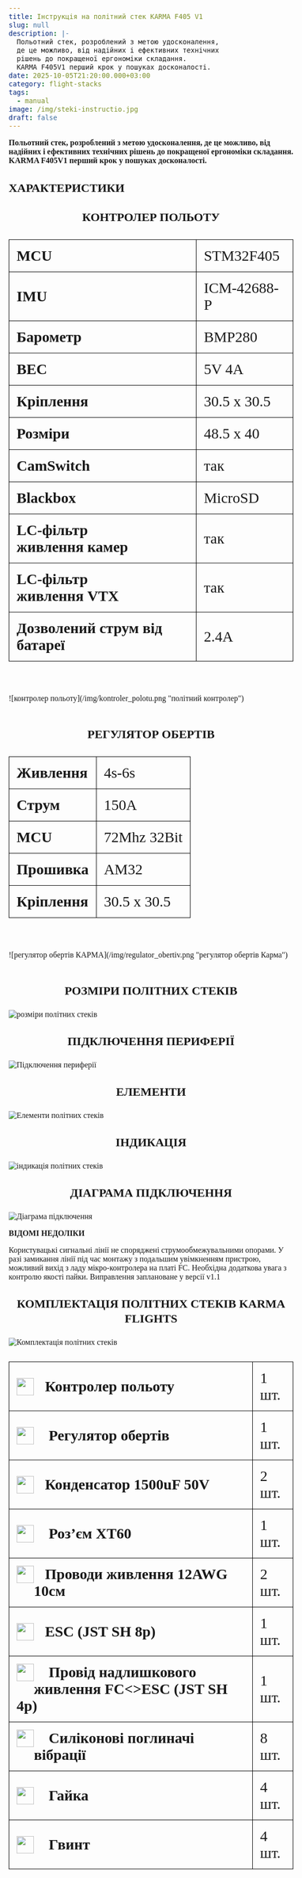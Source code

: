 ```yaml
---
title: Інструкція на політний стек KARMA F405 V1
slug: null
description: |-
  Польотний стек, розроблений з метою удосконалення,
  де це можливо, від надійних і ефективних технічних
  рішень до покращеної ергономіки складання.
  KARMA F405V1 перший крок у пошуках досконалості.
date: 2025-10-05T21:20:00.000+03:00
category: flight-stacks
tags:
  - manual
image: /img/steki-instructio.jpg
draft: false
---
```

<p class="text-center"><strong>Польотний стек, розроблений з метою удосконалення,
де це можливо, від надійних і ефективних технічних
рішень до покращеної ергономіки складання.
KARMA F405V1 перший крок у пошуках досконалості.</strong></p>
<h2>ХАРАКТЕРИСТИКИ</h2>

<style>
body{ font-family: Montserrat; font-size:16px; padding-top:10px; padding-bottom:10px; } 
 h3{ font-family: Montserrat; font-size: 24px; line-height: 30px; font-weight: bold !important; text-align: center; margin-top: 30px !important;
 } 
table {
   
border-collapse: collapse !important;
font-size:30px !important;


}
table th, table td {
    border: 1px solid black !important;
}
table th, table td {
    padding: 15px !important;
    text-align: left !important;
     height:50px !important;
}
th{
font-weight:bold;
}

</style>

<div class="text-center">
<h3>
КОНТРОЛЕР ПОЛЬОТУ

</h3>

<table style="width:100%;font-size:30px;">
<tr><td><strong>MCU</strong></td><td>STM32F405</td></tr>
<tr><td><strong>IMU</strong></td><td>ICM-42688-P</td></tr>
<tr><td><strong>Барометр</strong></td><td>BMP280</td></tr>
<tr><td><strong>BEC</strong></td><td>5V 4A</td></tr>
<tr><td><strong>Кріплення</strong></td><td>30.5 х 30.5</td></tr>
<tr><td><strong>Розміри</strong></td><td>48.5 х 40</td></tr>
<tr><td><strong>CamSwitch</strong></td><td>так</td></tr>
<tr><td><strong>Blackbox</strong></td><td>MicroSD</td></tr>
<tr><td><strong>LC-фільтр<br>
живлення камер</strong>
</td><td>так</td></tr>
<tr><td><strong>LC-фільтр<br>
живлення VTX</strong></td><td>так</td></tr>
<tr><td><strong>Дозволений
струм від батареї</strong></td><td>2.4А</td></tr>
</table>
<br>
<br>
![контролер польоту](/img/kontroler_polotu.png "політний контролер")

<br>
<br>

<h3>
РЕГУЛЯТОР ОБЕРТІВ

</h3>
<table style="width:100%;font-size:30px;">
<tr><td><strong>Живлення</strong></td><td>4s-6s</td></tr>
<tr><td><strong>Струм</strong></td><td>150A</td></tr>
<tr><td><strong>MCU</strong></td><td>72Mhz 32Bit</td></tr>
<tr><td><strong>Прошивка</strong></td><td>AM32</td></tr>
<tr><td><strong>Кріплення</strong></td><td>30.5 х 30.5</td></tr>

</table>
<br>
<br>
![регулятор обертів КАРМА](/img/regulator_obertiv.png "регулятор обертів Карма")


<br>
<br>
<h3>РОЗМІРИ ПОЛІТНИХ СТЕКІВ</h3>



![розміри політних стеків](/img/rozmiri.jpg "розміри польотників")


<h3>ПІДКЛЮЧЕННЯ ПЕРИФЕРІЇ</h3>


![Підключення периферії](/img/pidkluchennia_stekiv.jpg "Підключення периферії")


<h3>ЕЛЕМЕНТИ</h3>




![Елементи політних стеків](/img/photo_2025-10-06_09-45-03.jpg "Елементи політників")


<h3>ІНДИКАЦІЯ</h3>



![індикація політних стеків](/img/indikacia.jpg)


<h3>ДІАГРАМА ПІДКЛЮЧЕННЯ</h3>



![Діаграма підключення](/img/diagrama_pidkluchennya.jpg "діаграма підключення політних стеків")

<p>
 <strong>ВІДОМІ НЕДОЛІКИ</strong>
</p>


<p>

Користувацькі сигнальні лінії не споряджені 
струмообмежувальними опорами. У разі замикання лінії під час 
монтажу з подальшим увімкненням пристрою, можливий вихід з 
ладу мікро-контролера на платі FC. Необхідна додаткова увага з 
контролю якості пайки. Виправлення заплановане у версії v1.1

</p>


<h3>КОМПЛЕКТАЦІЯ ПОЛІТНИХ СТЕКІВ KARMA FLIGHTS</h3>


![Комплектація політних стеків](/img/komplektacii.jpg "Комплектація політників")




<table style="width:100%;font-size:30px;">
<tr><td><img width="35" height="35" src="/img/list-guide-one.png" alt="" style="filter:none;box-shadow:none; float:left;">&nbsp;
&nbsp;<strong>Контролер польоту</strong></td><td>
1 шт.</td></tr>
<tr><td><img width="35" height="35" src="/img/list-guide-two.png" alt="" style="filter:none;box-shadow:none; float:left;">&nbsp;
&nbsp;<strong> Регулятор обертів</strong></td><td>
1 шт.</td></tr>
<tr><td><img width="35" height="35" src="/img/list-guide-three.png" alt="" style="filter:none;box-shadow:none; float:left;">&nbsp;
&nbsp;<strong>Конденсатор 1500uF 50V</strong></td><td>
2 шт.</td></tr>
<tr><td><img width="35" height="35" src="/img/list-guide-four.png" alt="" style="filter:none;box-shadow:none; float:left;">&nbsp;
&nbsp;<strong> Роз’єм XT60
</strong></td><td>
1 шт.</td></tr>
<tr><td><img width="35" height="35" src="/img/list-guide-five.png" alt="" style="filter:none;box-shadow:none; float:left;">&nbsp;
&nbsp;<strong>Проводи живлення 12AWG 10см</strong></td><td>
2 шт.</td></tr>
<tr><td><img width="35" height="35" src="/img/list-guide-six.png" alt="" style="filter:none;box-shadow:none; float:left;">&nbsp;
&nbsp;<strong Провід сигнальний FC<>ESC (JST SH 8p)</strong></td><td>
1 шт.</td></tr>
<tr><td><img width="35" height="35" src="/img/list-guide-seven.png" alt="" style="filter:none;box-shadow:none; float:left;">&nbsp;
&nbsp;<strong> Провід надлишкового живлення FC<>ESC (JST SH 4p)
</strong></td><td>
1 шт.</td></tr>
<tr><td><img width="35" height="35" src="/img/list-guide-eight.png" alt="" style="filter:none;box-shadow:none; float:left;">&nbsp;
&nbsp;<strong> Силіконові поглиначі вібрації
</strong></td><td>
8 шт.</td></tr>
<tr><td><img width="35" height="35" src="/img/list-guide-nine.png" alt="" style="filter:none;box-shadow:none; float:left;">&nbsp;
&nbsp;<strong> Гайка
</strong></td><td>
4 шт.</td></tr>
<tr><td><img width="35" height="35" src="/img/list-guide-ten.png" alt="" style="filter:none;box-shadow:none; float:left;">&nbsp;
&nbsp;<strong> Гвинт
</strong></td><td>
4 шт.</td></tr>

</table>






</div>
